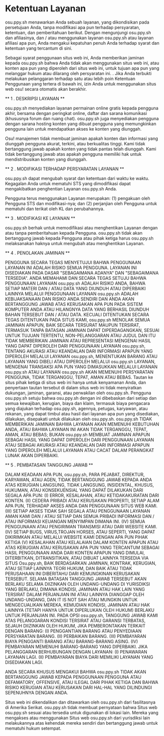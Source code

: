 # Ketentuan Layanan

osu.ppy.sh menawarkan Anda sebuah layanan, yang dikondisikan pada persetujuan Anda, tanpa modifikasi apa pun terhadap persyaratan,
ketentuan, dan pemberitahuan berikut.
Dengan mengunjungi osu.ppy.sh dan afiliasinya, dan / atau menggunakan layanan osu.ppy.sh atau layanan afiliasi apa pun, Anda mengakui
kepatuhan penuh Anda terhadap syarat dan ketentuan yang tercantum di sini.

Sebagai syarat penggunaan situs web ini, Anda memberikan jaminan kepada osu.ppy.sh bahwa Anda tidak akan menggunakan situs web ini, atau konten apa pun
yang diperoleh dari situs web ini, untuk tujuan apa pun yang melanggar hukum atau dilarang oleh persyaratan ini. .
Jika Anda terbukti melakukan pelanggaran terhadap satu atau lebih poin Ketentuan Penggunaan yang tertera di bawah ini, izin Anda untuk menggunakan situs web osu! secara otomatis akan berakhir.

** 1 \. DESKRIPSI LAYANAN **

osu.ppy.sh menyediakan layanan permainan online gratis kepada pengguna akhir, bersama dengan peringkat online, daftar dan sarana
komunikasi (khususnya forum dan ruang chat).
osu.ppy.sh juga menyediakan pengguna dengan sarana hosting konten yang dibuat pengguna yang memungkinkan pengguna lain untuk mendapatkan
akses ke konten yang diunggah.

Osu! manajemen tidak membuat jaminan apakah konten dan informasi yang diunggah pengguna akurat, terkini, atau berkualitas tinggi.
Kami tidak bertanggung jawab apakah konten yang tidak pantas telah diunggah.
Kami tidak bertanggung jawab atas apakah pengguna memiliki hak untuk mendistribusikan konten yang diunggah.

** 2 \. MODIFIKASI TERHADAP PERSYARATAN LAYANAN **

osu.ppy.sh dapat mengubah syarat dan ketentuan dari waktu ke waktu.
Kegagalan Anda untuk mematuhi STS yang dimodifikasi dapat mengakibatkan penghentian Layanan osu.ppy.sh Anda.

Pengguna terus menggunakan Layanan merupakan: 
(1) pengakuan oleh Pengguna STS dan modifikasi-nya; dan 
(2) perjanjian oleh Pengguna untuk
mematuhi dan terikat oleh KL dan perubahannya.

** 3 \. MODIFIKASI KE LAYANAN **

osu.ppy.sh berhak untuk memodifikasi atau menghentikan Layanan dengan atau tanpa pemberitahuan kepada Pengguna.
osu.ppy.sh tidak akan bertanggung jawab kepada Pengguna atau pihak ketiga harus osu.ppy.sh melaksanakan haknya untuk mengubah
atau menghentikan Layanan.

** 4 \. PENOLAKAN JAMINAN **

PENGGUNA SECARA TEGAS MENYETUJUI BAHWA PENGGUNAAN LAYANAN INI ADALAH RISIKO SEMUA PENGGUNA.
LAYANAN INI DISEDIAKAN PADA DASAR "SEBAGAIMANA ADANYA" DAN "SEBAGAIMANA TERSEDIA".
ANDA MEMAHAMI DAN SECARA TEGAS SETUJU BAHWA PENGGUNAAN LAYANAN osu.ppy.sh ADALAH RISIKO ANDA, BAHWA SETIAP MATERI DAN / ATAU DATA YANG
DIUNDUH ATAU DIPERBAIKI LAINNYA MELALUI PENGGUNAAN LAYANAN osu.ppy.sh ADALAH KEBIJAKSANAAN DAN RISIKO ANDA SENDIRI DAN ANDA AKAN
BERTANGGUNG JAWAB ATAS KERUSAKAN APA PUN PADA SISTEM KOMPUTER ANDA ATAU HILANGNYA DATA YANG BERHASIL DIUNDUH BAHAN TERSEBUT DAN / ATAU DATA.
KECUALI DITENTUKAN SECARA TEGAS DITENTUKAN PADA SITUS KAMI, osu.ppy.sh MENOLAK SEMUA JAMINAN APAPUN, BAIK SECARA TERSURAT MAUPUN
TERSIRAT, TERMASUK TANPA BATASAN JAMINAN DAPAT DIPERDAGANGKAN, SESUAI UNTUK TUJUAN TERTENTU, NON-PELANGGARAN ATAU JUDUL DAN ITU
TIDAK MEMBERIKAN JAMINAN ATAU REPRESENTASI MENGENAI HASIL YANG DAPAT DIPEROLEH DARI PENGGUNAAN LAYANAN osu.ppy.sh,
TENTANG AKURASI ATAU KEANDALAN DARI INFORMASI APAPUN YANG DIPEROLEH MELALUI LAYANAN osu.ppy.sh, MENENTUKAN BARANG ATAU LAYANAN YANG
DIBELI ATAU DIPEROLEH MELALUI osu.ppy.sh LAYANAN, MENGENAI TRANSAKSI APA PUN YANG DIMASUKKAN MELALUI LAYANAN osu.ppy.sh ATAU LAYANAN
osu.ppy.sh AKAN MEMENUHI PERSYARATAN PENGGUNA, TIDAK TERGANGGU, TEPAT, AMAN ATAU BEBAS.
Tautan ke situs pihak ketiga di situs web ini hanya untuk kenyamanan Anda, dan penyertaan tautan tersebut di dalam situs web ini tidak
menyiratkan dukungan, jaminan, garansi, atau perwakilan oleh osu.ppy.sh.
Pengguna osu.ppy.sh setuju bahwa osu.ppy.sh dengan ini dibebaskan dari setiap dan semua kewajiban, kerugian, biaya dan klaim, termasuk
biaya pengacara yang diajukan terhadap osu.ppy.sh, agennya, petugas, karyawan, atau rekanan, yang dapat timbul atau hasil dari layanan
apa pun yang disediakan, dilakukan, disepakati untuk dilakukan oleh osu.ppy.sh.
osu.ppy.sh TIDAK MEMBERIKAN JAMINAN BAHWA LAYANAN AKAN MEMENUHI KEBUTUHAN ANDA, ATAU BAHWA LAYANAN INI AKAN TIDAK TERGANGGU, TEPAT, AMAN,
ATAU BEBAS; BUKAN osu.ppy.sh MEMBUAT JAMINAN APAPUN SEBAGAI HASIL YANG DAPAT DIPEROLEH DARI PENGGUNAAN LAYANAN ATAU SEBAGAI AKURASI
ATAU KEANDALAN DARI INFORMASI APAPUN YANG DIPEROLEH MELALUI LAYANAN ATAU CACAT DALAM PERANGKAT LUNAK AKAN DIPERBAIKI.

** 5 \. PEMBATASAN TANGGUNG JAWAB **

DALAM KEADAAN APA PUN, osu.ppy.sh, PARA PEJABAT, DIREKTUR, KARYAWAN, ATAU AGEN, TIDAK BERTANGGUNG JAWAB KEPADA ANDA ATAS KERUGIAN
LANGSUNG, TIDAK LANGSUNG, INSIDENTAL, KHUSUS, HUKUMAN, ATAU KONSEKUENSIAL YANG DAPAT DILAKUKAN DARI SEGALA APA PUN:
(I) ERROR, KESALAHAN, ATAU KETIDAKAKURATAN DARI KONTEN.
(II) CEDERA PRIBADI ATAU KERUSAKAN PROPERTI, SETIAP ALAM APA PUN, TERHADAP AKSES ANDA DAN PENGGUNAAN SITUS WEB KAMI.
(III) SETIAP AKSES TIDAK SAH SEGALA ATAU PENGGUNAAN LAYANAN AMAN KAMI DAN / ATAU SETIAP DAN SEMUA PRIBADI INFORMASI DAN / ATAU INFORMASI
KEUANGAN MENYIMPAN DIMANA INI.
(IV) SEMUA PENGGUNAAN ATAU PENGIRIMAN TRANSMISI ATAU DARI WEBSITE KAMI.
(IV) SETIAP BUGS, VIRUS,TROJAN HORSES, ATAU SEPERTI, YANG DAPAT DIKIRIMKAN ATAU MELALUI WEBSITE KAMI DENGAN APA PUN PIHAK KETIGA
(V) KESALAHAN ATAU KELALAIAN DALAM KONTEN APAPUN ATAU ATAS KERUGIAN ATAU KERUSAKAN APA PUN YANG TERCANTUM SEBAGAI HASIL PENGGUNAAN
ANDA DARI KONTEN APAPUN YANG DIMULAI, DITERBITKAN, DITRANSITIKAN, ATAU DIBUAT LAINNYA TERSEDIA VIA SITUS Osu.ppy.sh, BAIK
BERDASARKAN JAMINAN, KONTRAK, KERUGIAN, ATAU SETIAP LAINNYA TEORI HUKUM, DAN BAIK ATAU TIDAK PERUSAHAAN INI DIBERITAHU DARI KEMUNGKINAN 
KERUSAKAN TERSEBUT.
SELAMA BATASAN TANGGUNG JAWAB TERSEBUT AKAN BERLAKU SELAMA DIIZINKAN OLEH UNDANG-UNDANG DI YURISDIKSI YANG BERLAKU, DIMANA KONDISI, 
JAMINAN ATAU HAK LAIN YANG TERSIRAT DALAM PERJANJIAN INI ATAU LAINNYA DIANGGAP OLEH UNDANG-UNDANG, DAN IT IS NOT SAH ATAU MUNGKIN UNTUK 
MENGECUALIKAN MEREKA, KEMUDIAN KONDISI, JAMINAN ATAU HAK LAINNYA (TETAPI HANYA UNTUK DIPERLUKAN OLEH HUKUM) BERLAKU UNTUK PERJANJIAN INI.
PADA OPSI osu.ppy.sh, TANGGUNG JAWAB KAMI ATAS PELANGGARAN KONDISI TERSIRAT ATAU GARANSI TERBATAS, SEJAUH DIIZINKAN OLEH HUKUM,
JIKA PEMBERONTAKAN TERKAIT DENGAN BARANG:
(I) PENGGANTIAN BARANG ATAU PENYEDIAAN PERSYARATAN BARANG.
(II) PERBAIKAN BARANG.
(III) PEMBAYARAN BIAYA PENGGANTI BARANG ATAU BARANG-BARANG ASING.
(IV) PEMBAYARAN MEMENUHI BARANG-BARANG YANG DIPERBAIKI.
JIKA PELANGGARAN BERHUBUNGAN DENGAN LAYANAN:
(I) PENAWARAN LAYANAN LAGI.
(II) PEMBAYARAN BIAYA DARI MEMILIKI LAYANAN YANG DISEDIAKAN LAGI.

ANDA SECARA KHUSUS MENGAKUI BAHWA osu.ppy.sh TIDAK AKAN BERTANGGUNG JAWAB KEPADA PENGGUNAAN PENGGUNA ATAU DEFAMATORY, OFFENSIVE,
ATAU ILEGAL DARI PIHAK KETIGA DAN BAHWA RISIKO KERUGIAN ATAU KERUSAKAN DARI HAL-HAL YANG DILINDUNGI SEPENUHNYA DENGAN ANDA.

Situs web ini dikendalikan dan ditawarkan oleh osu.ppy.sh dari fasilitasnya di Amerika Serikat.
osu.ppy.sh tidak membuat pernyataan bahwa Situs web osu.ppy.sh sesuai atau tersedia untuk digunakan di lokasi lain.
Mereka yang mengakses atau menggunakan Situs web osu.ppy.sh dari yurisdiksi lain melakukannya atas kehendak mereka sendiri dan
bertanggung jawab untuk mematuhi hukum setempat.

